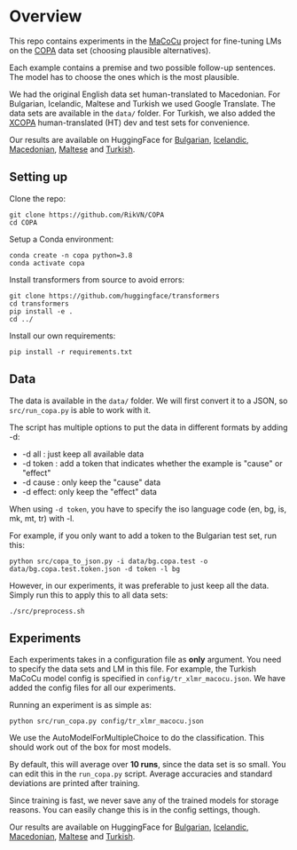 # Overview

This repo contains experiments in the [MaCoCu](https://macocu.eu/) project for fine-tuning LMs on the [COPA](https://www.researchgate.net/publication/221251392_Choice_of_Plausible_Alternatives_An_Evaluation_of_Commonsense_Causal_Reasoning) data set (choosing plausible alternatives).

Each example contains a premise and two possible follow-up sentences. The model has to choose the ones which is the most plausible.

We had the original English data set human-translated to Macedonian. For Bulgarian, Icelandic, Maltese and Turkish we used Google Translate. The data sets are available in the ``data/`` folder. For Turkish, we also added the [XCOPA](https://github.com/cambridgeltl/xcopa) human-translated (HT) dev and test sets for convenience.

Our results are available on HuggingFace for [Bulgarian](https://huggingface.co/MaCoCu/XLMR-BERTovski), [Icelandic](https://huggingface.co/MaCoCu/XLMR-MaCoCu-is), [Macedonian](https://huggingface.co/MaCoCu/XLMR-BERTovski), [Maltese](https://huggingface.co/MaCoCu/XLMR-MaltBERTa) and [Turkish](https://huggingface.co/MaCoCu/XLMR-MaCoCu-tr).

## Setting up

Clone the repo:

```
git clone https://github.com/RikVN/COPA
cd COPA
```

Setup a Conda environment:

```
conda create -n copa python=3.8
conda activate copa
```

Install transformers from source to avoid errors:

```
git clone https://github.com/huggingface/transformers
cd transformers
pip install -e .
cd ../
```

Install our own requirements:

```
pip install -r requirements.txt
```

## Data

The data is available in the ``data/`` folder. We will first convert it to a JSON, so ``src/run_copa.py`` is able to work with it.

The script has multiple options to put the data in different formats by adding -d:

* -d all   : just keep all available data
* -d token : add a token that indicates whether the example is "cause" or "effect"
* -d cause : only keep the "cause" data
* -d effect: only keep the "effect" data

When using ``-d token``, you have to specify the iso language code (en, bg, is, mk, mt, tr) with -l.

For example, if you only want to add a token to the Bulgarian test set, run this:

```
python src/copa_to_json.py -i data/bg.copa.test -o data/bg.copa.test.token.json -d token -l bg
```

However, in our experiments, it was preferable to just keep all the data. Simply run this to apply this to all data sets:

```
./src/preprocess.sh
```

## Experiments

Each experiments takes in a configuration file as **only** argument. You need to specify the data sets and LM in this file. For example, the Turkish MaCoCu model config is specified in ``config/tr_xlmr_macocu.json``. We have added the config files for all our experiments.

Running an experiment is as simple as:

```
python src/run_copa.py config/tr_xlmr_macocu.json
```

We use the AutoModelForMultipleChoice to do the classification. This should work out of the box for most models.

By default, this will average over **10 runs**, since the data set is so small. You can edit this in the ``run_copa.py`` script. Average accuracies and standard deviations are printed after training.

Since training is fast, we never save any of the trained models for storage reasons. You can easily change this is in the config settings, though.

Our results are available on HuggingFace for [Bulgarian](https://huggingface.co/MaCoCu/XLMR-BERTovski), [Icelandic](https://huggingface.co/MaCoCu/XLMR-MaCoCu-is), [Macedonian](https://huggingface.co/MaCoCu/XLMR-BERTovski), [Maltese](https://huggingface.co/MaCoCu/XLMR-MaltBERTa) and [Turkish](https://huggingface.co/MaCoCu/XLMR-MaCoCu-tr).
